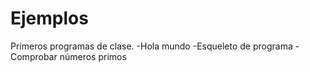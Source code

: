# Ejemplos
Primeros programas de clase.
-Hola mundo
-Esqueleto de programa
-Comprobar números primos
